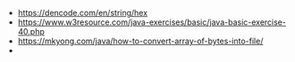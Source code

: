 - https://dencode.com/en/string/hex
- https://www.w3resource.com/java-exercises/basic/java-basic-exercise-40.php
- https://mkyong.com/java/how-to-convert-array-of-bytes-into-file/
- 